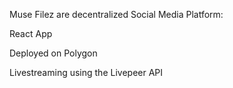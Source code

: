 Muse Filez are decentralized Social Media Platform:

React App

Deployed on Polygon

Livestreaming using the Livepeer API
